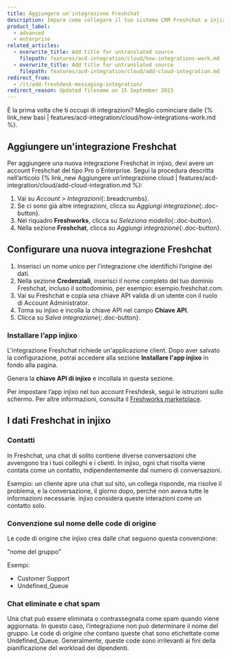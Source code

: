 ```yaml
---
title: Aggiungere un'integrazione Freshchat
description: Impara come collegare il tuo sistema CRM Freshchat a injixo per importare dati.
product_label:
  - advanced
  - enterprise
related_articles:
  - overwrite_title: Add title for untranslated source
    filepath: features/acd-integration/cloud/how-integrations-work.md
  - overwrite_title: Add title for untranslated source
    filepath: features/acd-integration/cloud/add-cloud-integration.md
redirect_from:
  - /it/add-freshdesk-messaging-integration/
redirect_reason: Updated filename on 15 September 2023
---
```


È la prima volta che ti occupi di integrazioni? Meglio cominciare dalle {% link_new basi | features/acd-integration/cloud/how-integrations-work.md %}.

## Aggiungere un'integrazione Freshchat

Per aggiungere una nuova integrazione Freshchat in injixo, devi avere un account Freshchat del tipo Pro o Enterprise. Segui la procedura descritta nell’articolo {% link_new Aggiungere un’integrazione cloud | features/acd-integration/cloud/add-cloud-integration.md %}:

1. Vai su _Account > Integrazioni_{:.breadcrumbs}.
2. Se ci sono già altre integrazioni, clicca su _Aggiungi integrazione_{:.doc-button}.
3. Nel riquadro **Freshworks**, clicca su _Seleziona modello_{:.doc-button}.
4. Nella sezione **Freshchat**, clicca su _Aggiungi integrazione_{:.doc-button}.

## Configurare una nuova integrazione Freshchat

1. Inserisci un nome unico per l’integrazione che identifichi l’origine dei dati.
2. Nella sezione **Credenziali**, inserisci il nome completo del tuo dominio Freshchat, incluso il sottodominio, per esempio: esempio.freshchat.com.
3. Vai su Freshchat e copia una chiave API valida di un utente con il ruolo di Account Administrator.
4. Torna su injixo e incolla la chiave API nel campo **Chiave API**.
5. Clicca su _Salva integrazione_{:.doc-button}. 

### Installare l’app injixo

L'integrazione Freshchat richiede un'applicazione client. Dopo aver salvato la configurazione, potrai accedere alla sezione **Installare l'app injixo** in fondo alla pagina.

Genera la **chiave API di injixo** e incollala in questa sezione.

Per impostare l’app injixo nel tuo account Freshdesk, segui le istruzioni sullo schermo. Per altre informazioni, consulta il [Freshworks marketplace](https://www.freshworks.com/apps/freshdesk/injixo_connect).

## I dati Freshchat in injixo

### Contatti

In Freshchat, una chat di solito contiene diverse conversazioni che avvengono tra i tuoi colleghi e i clienti. In injixo, ogni chat risolta viene contata come un contatto, indipendentemente dal numero di conversazioni.

Esempio: un cliente apre una chat sul sito, un collega risponde, ma risolve il problema, e la conversazione, il giorno dopo, perché non aveva tutte le informazioni necessarie. injixo considera queste interazioni come un contatto solo.

### Convenzione sul nome delle code di origine

Le code di origine che injixo crea dalle chat seguono questa convenzione:

"nome del gruppo"

Esempi:

- Customer Support
- Undefined_Queue

### Chat eliminate e chat spam

Una chat può essere eliminata o contrassegnata come spam quando viene aggiornata. In questo caso, l’integrazione non può determinare il nome del gruppo. Le code di origine che contano queste chat sono etichettate come Undefined_Queue. Generalmente, queste code sono irrilevanti ai fini della pianificazione del workload dei dipendenti.

